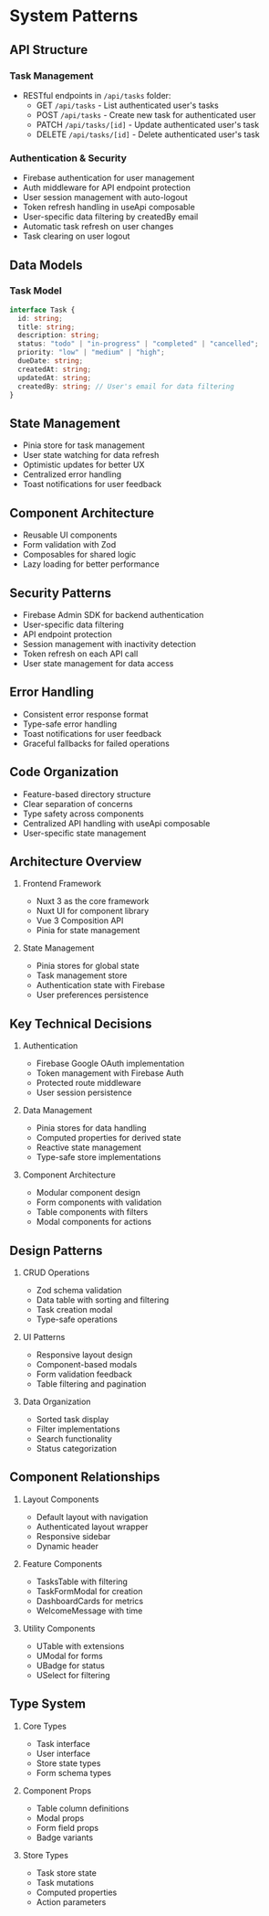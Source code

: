 # System Patterns

## API Structure

### Task Management

- RESTful endpoints in `/api/tasks` folder:
  - GET `/api/tasks` - List authenticated user's tasks
  - POST `/api/tasks` - Create new task for authenticated user
  - PATCH `/api/tasks/[id]` - Update authenticated user's task
  - DELETE `/api/tasks/[id]` - Delete authenticated user's task

### Authentication & Security

- Firebase authentication for user management
- Auth middleware for API endpoint protection
- User session management with auto-logout
- Token refresh handling in useApi composable
- User-specific data filtering by createdBy email
- Automatic task refresh on user changes
- Task clearing on user logout

## Data Models

### Task Model

```typescript
interface Task {
  id: string;
  title: string;
  description: string;
  status: "todo" | "in-progress" | "completed" | "cancelled";
  priority: "low" | "medium" | "high";
  dueDate: string;
  createdAt: string;
  updatedAt: string;
  createdBy: string; // User's email for data filtering
}
```

## State Management

- Pinia store for task management
- User state watching for data refresh
- Optimistic updates for better UX
- Centralized error handling
- Toast notifications for user feedback

## Component Architecture

- Reusable UI components
- Form validation with Zod
- Composables for shared logic
- Lazy loading for better performance

## Security Patterns

- Firebase Admin SDK for backend authentication
- User-specific data filtering
- API endpoint protection
- Session management with inactivity detection
- Token refresh on each API call
- User state management for data access

## Error Handling

- Consistent error response format
- Type-safe error handling
- Toast notifications for user feedback
- Graceful fallbacks for failed operations

## Code Organization

- Feature-based directory structure
- Clear separation of concerns
- Type safety across components
- Centralized API handling with useApi composable
- User-specific state management

## Architecture Overview

1. Frontend Framework

   - Nuxt 3 as the core framework
   - Nuxt UI for component library
   - Vue 3 Composition API
   - Pinia for state management

2. State Management
   - Pinia stores for global state
   - Task management store
   - Authentication state with Firebase
   - User preferences persistence

## Key Technical Decisions

1. Authentication

   - Firebase Google OAuth implementation
   - Token management with Firebase Auth
   - Protected route middleware
   - User session persistence

2. Data Management

   - Pinia stores for data handling
   - Computed properties for derived state
   - Reactive state management
   - Type-safe store implementations

3. Component Architecture
   - Modular component design
   - Form components with validation
   - Table components with filters
   - Modal components for actions

## Design Patterns

1. CRUD Operations

   - Zod schema validation
   - Data table with sorting and filtering
   - Task creation modal
   - Type-safe operations

2. UI Patterns

   - Responsive layout design
   - Component-based modals
   - Form validation feedback
   - Table filtering and pagination

3. Data Organization
   - Sorted task display
   - Filter implementations
   - Search functionality
   - Status categorization

## Component Relationships

1. Layout Components

   - Default layout with navigation
   - Authenticated layout wrapper
   - Responsive sidebar
   - Dynamic header

2. Feature Components

   - TasksTable with filtering
   - TaskFormModal for creation
   - DashboardCards for metrics
   - WelcomeMessage with time

3. Utility Components
   - UTable with extensions
   - UModal for forms
   - UBadge for status
   - USelect for filtering

## Type System

1. Core Types

   - Task interface
   - User interface
   - Store state types
   - Form schema types

2. Component Props

   - Table column definitions
   - Modal props
   - Form field props
   - Badge variants

3. Store Types
   - Task store state
   - Task mutations
   - Computed properties
   - Action parameters
